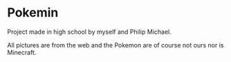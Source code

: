 # Pokemin

Project made in high school by myself and Philip Michael.

All pictures are from the web and the Pokemon are of course not ours nor is Minecraft.
